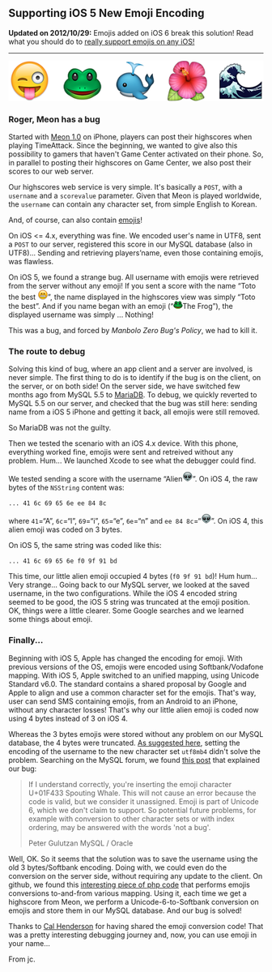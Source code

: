## Supporting iOS 5 New Emoji Encoding

__Updated on 2012/10/29:__ Emojis added on iOS 6 break this solution! Read what you should do to [really support emojis on any iOS!](/2012/10/29/supporting-new-emojis-on-ios-6)

* * * * *

![Emojis](emojis.png)

### Roger, Meon has a bug

Started with [Meon 1.0](http://itunes.apple.com/app/meon/id400274934?mt=8) on iPhone, players can post their highscores when playing TimeAttack. Since the beginning, we wanted to give also this possibility to gamers that haven't Game Center activated on their phone. So, in parallel to posting their highscores on Game Center, we also post their scores to our web server.

Our highscores web service is very simple. It's basically a `POST`, with a `username` and a `scorevalue` parameter. Given that Meon is played worldwide, the `username` can contain any character set, from simple English to Korean. 

And, of course, can also contain [emojis](http://en.wikipedia.org/wiki/Emoji)!

On iOS <= 4.x, everything was fine. We encoded user's name in UTF8, sent a `POST` to our server, registered this score in our MySQL database (also in UTF8)... Sending and retrieving players’name, even those containing emojis, was flawless. 

On iOS 5, we found a strange bug. All username with emojis were retrieved from the server without any emoji! If you sent a score with the name “Toto the best <img src="smile-emoji.png" class="inline" />”, the name displayed in the highscores view was simply “Toto the best”. And if you name began with an emoji (“<img src="frog-emoji.png" class="inline" />The Frog”), the displayed username was simply ... Nothing!

This was a bug, and forced by _Manbolo Zero Bug's Policy_, we had to kill it.

### The route to debug

Solving this kind of bug, where an app client and a server are involved, is never simple. The first thing to do is to identify if the bug is on the client, on the server, or on both side! On the server side, we have switched few months ago from MySQL 5.5 to [MariaDB](http://mariadb.org/). To debug, we quickly reverted to MySQL 5.5 on our server, and checked that the bug was still here: sending name from a iOS 5 iPhone and getting it back, all emojis were still removed.

So MariaDB was not the guilty. 

Then we tested the scenario with an iOS 4.x device. With this phone, everything worked fine, emojis were sent and retreived without any problem. Hum... We launched Xcode to see what the debugger could find.

We tested sending a score with the username “Alien<img src="alien-emoji.png" class="inline" />”. On iOS 4, the raw bytes of the `NSString` content was:

    ... 41 6c 69 65 6e ee 84 8c

where `41`=“A”, `6c`=“l”, `69`=“i”, `65`=“e”, `6e`=“n” and `ee 84 8c`=“<img src="alien-emoji.png" class="inline" />”. On iOS 4, this alien emoji was coded on 3 bytes.

On iOS 5, the same string was coded like this:

    ... 41 6c 69 65 6e f0 9f 91 bd

This time, our little alien emoji occupied 4 bytes (`f0 9f 91 bd`)! Hum hum... Very strange... Going back to our MySQL server, we looked at the saved username, in the two configurations. While the iOS 4 encoded string seemed to be good, the iOS 5 string was truncated at the emoji position. OK, things were a little clearer. Some Google searches and we learned some things about emoji.

### Finally...

Beginning with iOS 5, Apple has changed the encoding for emoji. With previous versions of the OS, emojis were encoded using Softbank/Vodafone mapping. With iOS 5, Apple switched to an unified mapping, 
using Unicode Standard v6.0. The standard contains a shared proposal by Google and Apple to align and use a common character set for the emojis. That's way, user can send SMS containing emojis, from an Android to an iPhone, without any character losses! That's why our little alien emoji is coded now using 4 bytes instead of 3 on iOS 4.

Whereas the 3 bytes emojis were stored without any problem on our MySQL database, the 4 bytes were truncated. [As suggested here](http://mzsanford.wordpress.com/2010/12/28/mysql-and-unicode/), setting the encoding of the username to the new character set `utf8mb4` didn't solve the problem. Searching on the MySQL forum, we found [this post](http://forums.mysql.com/read.php?103,434779,435129#msg-435129) that explained our bug:

> If I understand correctly, you're inserting 
> the emoji character U+01F433 Spouting Whale. 
> This will not cause an error because the 
> code is valid, but we consider it unassigned. 
> Emoji is part of Unicode 6, which we don't 
> claim to support. So potential future 
> problems, for example with conversion to 
> other character sets or with index ordering, 
> may be answered with the words 'not a bug'. 
> 
> 
> Peter Gulutzan 
> MySQL / Oracle

Well, OK. So it seems that the solution was to save the username using the old 3 bytes/Softbank encoding. Doing with, we could even do the conversion on the server side, without requiring any update to the client. On github, we found this [interesting piece of php code](https://github.com/iamcal/php-emoji) that performs emojis conversions to-and-from various mapping. Using it, each time we get a highscore from Meon, we perform a Unicode-6-to-Softbank conversion on emojis and store them in our MySQL database. And our bug is solved!

Thanks to [Cal Henderson](http://www.iamcal.com/emoji-in-web-apps/) for having shared the emoji conversion code! That was a pretty interesting debugging journey and, now, you can use emoji in your name...

From jc.

